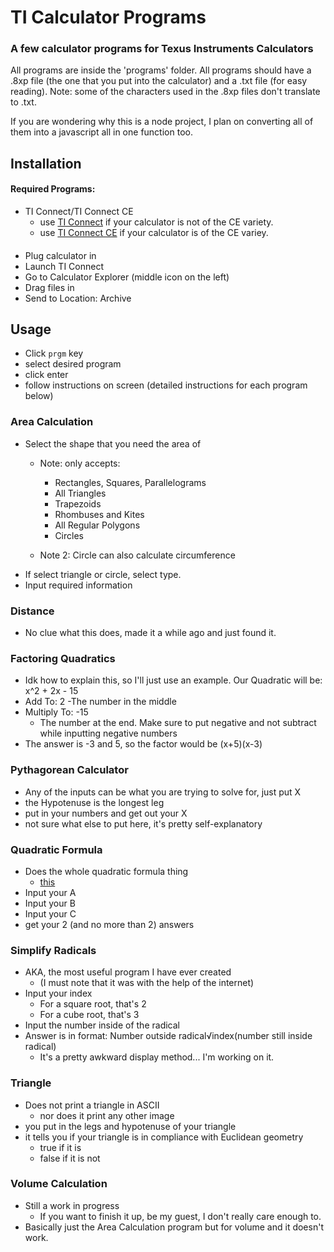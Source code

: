 # TI Calculator Programs

### A few calculator programs for Texus Instruments Calculators


All programs are inside the 'programs' folder.
All programs should have a .8xp file (the one that you put into the calculator) and a .txt file (for easy reading).
Note: some of the characters used in the .8xp files don't translate to .txt.

If you are wondering why this is a node project, I plan on converting all of them into a javascript all in one function too.

## Installation

#### Required Programs:

- TI Connect/TI Connect CE
	- use [TI Connect](https://education.ti.com/en/software/details/en/B59F6C83468C4574ABFEE93D2BC3F807/swticonnectsoftware) if your calculator is not of the CE variety.
	- use [TI Connect CE](https://education.ti.com/en/software/details/en/CA9C74CAD02440A69FDC7189D7E1B6C2/swticonnectcesoftware) if your calculator is of the CE variey.


####

- Plug calculator in
- Launch TI Connect
- Go to Calculator Explorer (middle icon on the left)
- Drag files in
- Send to Location: Archive

## Usage

- Click ``prgm`` key
- select desired program
- click enter
- follow instructions on screen (detailed instructions for each program below)

### Area Calculation

- Select the shape that you need the area of
	- Note: only accepts:
		- Rectangles, Squares, Parallelograms
		- All Triangles
		- Trapezoids
		- Rhombuses and Kites
		- All Regular Polygons
		- Circles

	- Note 2: Circle can also calculate circumference
- If select triangle or circle, select type.
- Input required information

### Distance

- No clue what this does, made it a while ago and just found it.

### Factoring Quadratics

- Idk how to explain this, so I'll just use an example.  Our Quadratic will be: x^2 + 2x - 15
- Add To: 2
	-The number in the middle
- Multiply To: -15
	- The number at the end.  Make sure to put negative and not subtract while inputting negative numbers
- The answer is -3 and 5, so the factor would be (x+5)(x-3)

### Pythagorean Calculator

- Any of the inputs can be what you are trying to solve for, just put X
- the Hypotenuse is the longest leg
- put in your numbers and get out your X
- not sure what else to put here, it's pretty self-explanatory

### Quadratic Formula

- Does the whole quadratic formula thing
	- [this](https://youtu.be/VOXYMRcWbF8)
- Input your A
- Input your B
- Input your C
- get your 2 (and no more than 2) answers

### Simplify Radicals

- AKA, the most useful program I have ever created
	- (I must note that it was with the help of the internet)
- Input your index
	- For a square root, that's 2
	- For a cube root, that's 3
- Input the number inside of the radical
- Answer is in format: Number outside radical√index(number still inside radical)
	- It's a pretty awkward display method... I'm working on it.

### Triangle

- Does not print a triangle in ASCII
	- nor does it print any other image
- you put in the legs and hypotenuse of your triangle
- it tells you if your triangle is in compliance with Euclidean geometry
	- true if it is
	- false if it is not

### Volume Calculation

- Still a work in progress
	- If you want to finish it up, be my guest, I don't really care enough to.
- Basically just the Area Calculation program but for volume and it doesn't work.
